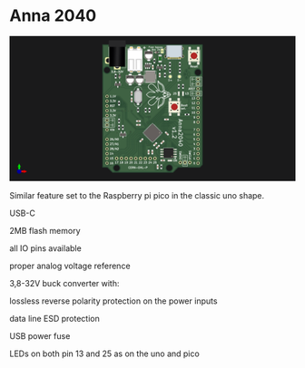 # Anna 2040

![board](F.png)

Similar feature set to the Raspberry pi pico in the classic uno shape.

USB-C

2MB flash memory

all IO pins available

proper analog voltage reference

3,8-32V buck converter with:

lossless reverse polarity protection on the power inputs

data line ESD protection

USB power fuse

LEDs on both pin 13 and 25 as on the uno and pico
